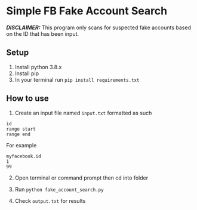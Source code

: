 # Simple FB Fake Account Search

***DISCLAIMER:*** This program only scans for suspected fake accounts based on the ID that has been input.

## Setup

1. Install python 3.8.x
2. Install pip 
3. In your terminal run `pip install requirements.txt`

## How to use
1. Create an input file named `input.txt` formatted as such

```
id
range start
range end
```

For example 

```
myfacebook.id
1
99
```

2. Open terminal or command prompt then cd into folder

3. Run `python fake_account_search.py`

4. Check `output.txt` for results

